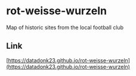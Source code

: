 # rot-weisse-wurzeln
Map of historic sites from the local football club

## Link
[https://datadonk23.github.io/rot-weisse-wurzeln](https://datadonk23.github.io/rot-weisse-wurzeln)
